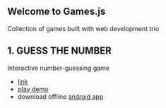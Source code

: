 ## Welcome to Games.js

Collection of games built with web development trio
 
## 1. GUESS THE NUMBER
   Interactive number-guessing game 
 - [link](https://github.com/opeolluwa.github.io/games.js/blob/main/guess-the-number/index.html)
 - [play demo](https://opeolluwa.github.io/games.js/guess-the-number/index.html)
 - download offline [android app](http://app.appsgeyser.com/12827584/Guess%20The%20Number)




